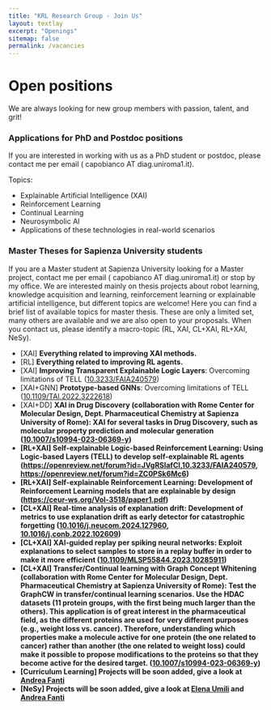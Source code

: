 ```yaml
---
title: "KRL Research Group - Join Us"
layout: textlay
excerpt: "Openings"
sitemap: false
permalink: /vacancies
---
```


<h1 class="sapienza-text"> Open positions</h1>

We are always looking for new group members with passion, talent, and grit!


<!-- <h3 class="sapienza-text">  Current open positions</h3>
<b>Sapienza University of Rome - PhD in Engineering in Computer Science.</b><br>
Public Call 2024: <a href="https://www.uniroma1.it/en/pagina/admissions-2024-2025-phd-programmes">https://www.uniroma1.it/en/pagina/admissions-2024-2025-phd-programmes</a><br>
PhD Website 2024: <a href="https://www.uniroma1.it/en/pagina/admissions-2024-2025-phd-programmes">https://www.uniroma1.it/en/pagina/admissions-2024-2025-phd-programmes</a><br><br>

<b>Sapienza University of Rome - National PhD in Artificial Intelligence.</b><br>
Public Call 2024: Upcoming...<br>
PhD Website 2024: Upcoming...<br>-->


<h3 class="sapienza-text">Applications for PhD and Postdoc positions</h3>
If you are interested in working with us as a PhD student or postdoc, please contact me per email ( capobianco AT diag.uniroma1.it).

Topics:
<ul>
  <li>Explainable Artificial Intelligence (XAI)</li> 
<li>Reinforcement Learning</li> 
<li>Continual Learning</li> 
<li>Neurosymbolic AI</li> 
<li>Applications of these technologies in real-world scenarios</li> 
</ul>

<h3 class="sapienza-text"> Master Theses for Sapienza University students</h3>
If you are a Master student at Sapienza University looking for a Master project, contact me per email ( capobianco AT diag.uniroma1.it) or stop by my office. We are interested mainly on thesis projects about robot learning, knowledge acquisition and learning, reinforcement learning or explainable artificial intelligence, but different topics are welcome!
Here you can find a brief list of available topics for master thesis. These are only a limited set, many others are available and we are also open to your proposals. When you contact us, please identify a macro-topic (RL, XAI, CL+XAI, RL+XAI, NeSy). 
<ul>
<li>[XAI] <strong>Everything related to improving XAI methods.</strong></li> 
<li>[RL] <strong>Everything related to improving RL agents.</strong></li> 
<li>[XAI] <strong>Improving Transparent Explainable Logic Layers</strong>: Overcoming limitations of TELL (<a href="https://doi.org/10.3233/FAIA240579">10.3233/FAIA240579</a>)</li> 
<li>[XAI+GNN] <strong>Prototype-based GNNs</strong>: Overcoming limitations of TELL (<a href="https://doi.org/10.1109/TAI.2022.3222618">10.1109/TAI.2022.3222618</a>)</li> 
<li>[XAI+DD] <strong>XAI in Drug Discovery  (collaboration with Rome Center for Molecular Design, Dept. Pharmaceutical Chemistry at Sapienza University of Rome)<strong>: XAI for several tasks in Drug Discovery, such as molecular property prediction and molecular generation (<a href="https://doi.org/10.1007/s10994-023-06369-y">10.1007/s10994-023-06369-y</a>)</li> 
<li>[RL+XAI] <strong>Self-explainable Logic-based Reinforcement Learning</strong>: Using Logic-based Layers (TELL) to develop self-explainable RL agents (<a href="https://openreview.net/forum?id=JVgRSIafCI">https://openreview.net/forum?id=JVgRSIafCI</a>,<a href="https://doi.org/10.3233/FAIA240579">10.3233/FAIA240579</a>, <a href="https://openreview.net/forum?id=ZC0PSk6Mc6">https://openreview.net/forum?id=ZC0PSk6Mc6</a>)</li> 
<li>[RL+XAI] <strong>Self-explainable Reinforcement Learning</strong>: Development of Reinforcement Learning models that are explainable by design (<a href="https://ceur-ws.org/Vol-3518/paper1.pdf">https://ceur-ws.org/Vol-3518/paper1.pdf</a>)</li> 
<li>[CL+XAI] <strong>Real-time analysis of explanation drift</strong>: Development of metrics to use explanation drift as early detector for catastrophic forgetting (<a href="https://doi.org/10.1016/j.neucom.2024.127960">10.1016/j.neucom.2024.127960</a>, <a href="https://doi.org/10.1016/j.conb.2022.102609">10.1016/j.conb.2022.102609</a>)</li> 
<li>[CL+XAI] <strong>XAI-guided replay per spiking neural networks</strong>: Exploit explanations to select samples to store in a replay buffer in order to make it more efficient (<a href="https://doi.org/10.1109/MLSP55844.2023.10285911">10.1109/MLSP55844.2023.10285911</a>)</li> 
<li>[CL+XAI] <strong>Transfer/Continual learning with Graph Concept Whitening (collaboration with Rome Center for Molecular Design, Dept. Pharmaceutical Chemistry at Sapienza University of Rome)</strong>: Test the GraphCW in transfer/continual learning scenarios.
Use the HDAC datasets (11 protein groups, with the first being much larger than the others). This application is of great interest in the pharmaceutical field, as the different proteins are used for very different purposes (e.g., weight loss vs. cancer). Therefore, understanding which properties make a molecule active for one protein (the one related to cancer) rather than another (the one related to weight loss) could make it possible to propose modifications to the proteins so that they become active for the desired target. (<a href="https://doi.org/10.1007/s10994-023-06369-y">10.1007/s10994-023-06369-y</a>)</li> 
<li>[Curriculum Learning] Projects will be soon added, give a look at <a href="https://scholar.google.com/citations?user=PjgeMNwAAAAJ&hl=it&oi=ao">Andrea Fanti</a></li> 
<li>[NeSy] Projects will be soon added, give a look at <a href="https://scholar.google.com/citations?user=W1KV32kAAAAJ&hl=it&oi=ao">Elena Umili</a> and <a href="https://scholar.google.com/citations?user=PjgeMNwAAAAJ&hl=it&oi=ao">Andrea Fanti</a></li> 
</ul>


